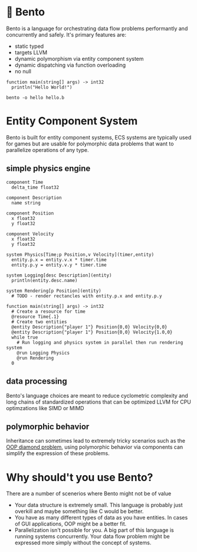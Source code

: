 # 🍱 Bento

Bento is a language for orchestrating data flow problems performantly and concurrently and safely. It's primary features are:
* static typed
* targets LLVM
* dynamic polymorphism via entity component system
* dynamic dispatching via function overloading
* no null

```bento
function main(string[] args) -> int32
  println("Hello World!")
```

```
bento -o hello hello.b
```

# Entity Component System

Bento is built for entity component systems, ECS systems are typically used for games but are usable for polymorphic data problems that want to parallelize operations of any type.

## simple physics engine

```bento
component Time
  delta_time float32
  
component Description
  name string
  
component Position
  x float32
  y float32

component Velocity
  x float32
  y float32

system Physics[Time;p Position,v Velocity](timer,entity)
  entity.p.x = entity.v.x * timer.time
  entity.p.y = entity.v.y * timer.time
  
system Logging[desc Description](entity)
  println(entity.desc.name)

system Rendering[p Position](entity)
  # TODO - render rectancles with entity.p.x and entity.p.y

function main(string[] args) -> int32
  # Create a resource for time
  @resource Time{.1}
  # Create two entities
  @entity Description{"player 1"} Position{0,0} Velocity{0,0}
  @entity Description{"player 1"} Position{0,0} Velocity{1.0,0}
  while true
    # Run logging and physics system in parallel then run rendering system
    @run Logging Physics
    @run Rendering
  0
```

## data processing
Bento's language choices are meant to reduce cyclometric complexity and long chains of standardized operations that can be optimized LLVM for CPU optimzations like SIMD or MIMD

## polymorphic behavior

Inheritance can sometimes lead to extremely tricky scenarios such as the [OOP diamond problem](https://en.wikipedia.org/wiki/Multiple_inheritance#The_diamond_problem), using polymorphic behavior via components can simplify the expression of these problems.

# Why should't you use Bento?
There are a number of scenerios where Bento might not be of value
* Your data structure is extremely small. This language is probably just overkill and maybe something like C would be better.
* You have as many different types of data as you have entities. In cases of GUI applications, OOP might be a better fit.
* Parallelization isn't possible for you. A big part of this language is running systems concurrently. Your data flow problem might be expressed more simply without the concept of systems.
